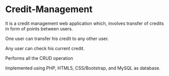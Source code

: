 # Credit-Management
It is a credit management web application which, involves transfer of credits in form of points between users.

One user can transfer his credit to any other user.

Any user can check his current credit.

Performs all the CRUD operation

Implemented using PHP, HTML5, CSS/Bootstrap, and MySQL as database.
